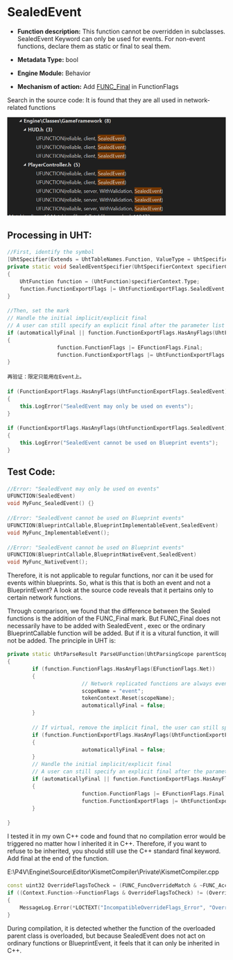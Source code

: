 # SealedEvent

- **Function description:** This function cannot be overridden in subclasses. SealedEvent Keyword can only be used for events. For non-event functions, declare them as static or final to seal them.

- **Metadata Type:** bool
- **Engine Module:** Behavior
- **Mechanism of action:** Add [FUNC_Final](../../../../Flags/EFunctionFlags/FUNC_Final.md) in FunctionFlags

Search in the source code: It is found that they are all used in network-related functions

![Untitled](Untitled.png)

## Processing in UHT:

```cpp
//First, identify the symbol
[UhtSpecifier(Extends = UhtTableNames.Function, ValueType = UhtSpecifierValueType.Legacy)]
private static void SealedEventSpecifier(UhtSpecifierContext specifierContext)
{
	UhtFunction function = (UhtFunction)specifierContext.Type;
	function.FunctionExportFlags |= UhtFunctionExportFlags.SealedEvent;
}

//Then, set the mark
// Handle the initial implicit/explicit final
// A user can still specify an explicit final after the parameter list as well.
if (automaticallyFinal || function.FunctionExportFlags.HasAnyFlags(UhtFunctionExportFlags.SealedEvent))
{
				function.FunctionFlags |= EFunctionFlags.Final;
				function.FunctionExportFlags |= UhtFunctionExportFlags.Final | UhtFunctionExportFlags.AutoFinal;
}

再验证：限定只能用在Event上。

if (FunctionExportFlags.HasAnyFlags(UhtFunctionExportFlags.SealedEvent) && !FunctionFlags.HasAnyFlags(EFunctionFlags.Event))
{
	this.LogError("SealedEvent may only be used on events");
}

if (FunctionExportFlags.HasAnyFlags(UhtFunctionExportFlags.SealedEvent) && FunctionFlags.HasAnyFlags(EFunctionFlags.BlueprintEvent))
{
	this.LogError("SealedEvent cannot be used on Blueprint events");
}

```

## Test Code:

```cpp
//Error: "SealedEvent may only be used on events"
UFUNCTION(SealedEvent)
void MyFunc_SealedEvent() {}

//Error: "SealedEvent cannot be used on Blueprint events"
UFUNCTION(BlueprintCallable,BlueprintImplementableEvent,SealedEvent)
void MyFunc_ImplementableEvent();

//Error: "SealedEvent cannot be used on Blueprint events"
UFUNCTION(BlueprintCallable,BlueprintNativeEvent,SealedEvent)
void MyFunc_NativeEvent();
```

Therefore, it is not applicable to regular functions, nor can it be used for events within blueprints. So, what is this that is both an event and not a BlueprintEvent? A look at the source code reveals that it pertains only to certain network functions.

Through comparison, we found that the difference between the Sealed functions is the addition of the FUNC_Final mark. But FUNC_Final does not necessarily have to be added with SealedEvent , exec or the ordinary BlueprintCallable function will be added. But if it is a vitural function, it will not be added. The principle in UHT is:

```cpp
private static UhtParseResult ParseUFunction(UhtParsingScope parentScope, UhtToken token)
{
		if (function.FunctionFlags.HasAnyFlags(EFunctionFlags.Net))
		{
						// Network replicated functions are always events, and are only final if sealed
						scopeName = "event";
						tokenContext.Reset(scopeName);
						automaticallyFinal = false;
		}

		// If virtual, remove the implicit final, the user can still specifying an explicit final at the end of the declaration
		if (function.FunctionExportFlags.HasAnyFlags(UhtFunctionExportFlags.Virtual))
		{
						automaticallyFinal = false;
		}
		// Handle the initial implicit/explicit final
		// A user can still specify an explicit final after the parameter list as well.
		if (automaticallyFinal || function.FunctionExportFlags.HasAnyFlags(UhtFunctionExportFlags.SealedEvent))
		{
						function.FunctionFlags |= EFunctionFlags.Final;
						function.FunctionExportFlags |= UhtFunctionExportFlags.Final | UhtFunctionExportFlags.AutoFinal;
		}

}
```

I tested it in my own C++ code and found that no compilation error would be triggered no matter how I inherited it in C++. Therefore, if you want to refuse to be inherited, you should still use the C++ standard final keyword. Add final at the end of the function.

E:\P4V\Engine\Source\Editor\KismetCompiler\Private\KismetCompiler.cpp

```cpp
const uint32 OverrideFlagsToCheck = (FUNC_FuncOverrideMatch & ~FUNC_AccessSpecifiers);
if ((Context.Function->FunctionFlags & OverrideFlagsToCheck) != (OverridenFunction->FunctionFlags & OverrideFlagsToCheck))
{
	MessageLog.Error(*LOCTEXT("IncompatibleOverrideFlags_Error", "Overriden function is not compatible with the parent function @@. Check flags: Exec, Final, Static.").ToString(), Context.EntryPoint);
}
```

During compilation, it is detected whether the function of the overloaded parent class is overloaded, but because SealedEvent does not act on ordinary functions or BlueprintEvent, it feels that it can only be inherited in C++.